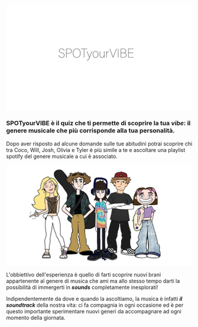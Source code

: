
![logo](./MATERIALI/Immagini/titolo%20colorato.gif)
		
### SPOTyourVIBE è il quiz che ti permette di scoprire la tua ***vibe***: il genere musicale che più corrisponde alla tua personalità. 


Dopo aver risposto ad alcune domande sulle tue abitudini potrai scoprire chi tra Coco, Will, Josh, Olivia e Tyler è più simile a te e ascoltare una playlist spotify del genere musicale a cui è associato.


![logo](./MATERIALI/Immagini/gruppo.png)


L'obbiettivo dell'esperienza è quello di farti scoprire nuovi brani appartenente al genere di musica che ami ma allo stesso tempo darti la possibilità di immergerti in ***sounds*** completamente inesplorati!

Indipendentemente da dove e quando la ascoltiamo, la musica è infatti ***il soundtrack*** della nostra vita: ci fa compagnia in ogni occasione ed è per questo importante sperimentare nuovi generi da accompagnare ad ogni momento della giornata.
